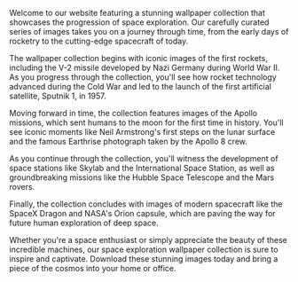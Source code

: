 <!--
Write me content for website with wallpaper "A series of images depicting the progression of space exploration, from early rockets to modern spacecraft."
-->

<!--font:Poppins-->

Welcome to our website featuring a stunning wallpaper collection that showcases the progression of space exploration. Our carefully curated series of images takes you on a journey through time, from the early days of rocketry to the cutting-edge spacecraft of today.

The wallpaper collection begins with iconic images of the first rockets, including the V-2 missile developed by Nazi Germany during World War II. As you progress through the collection, you'll see how rocket technology advanced during the Cold War and led to the launch of the first artificial satellite, Sputnik 1, in 1957.

Moving forward in time, the collection features images of the Apollo missions, which sent humans to the moon for the first time in history. You'll see iconic moments like Neil Armstrong's first steps on the lunar surface and the famous Earthrise photograph taken by the Apollo 8 crew.

As you continue through the collection, you'll witness the development of space stations like Skylab and the International Space Station, as well as groundbreaking missions like the Hubble Space Telescope and the Mars rovers.

Finally, the collection concludes with images of modern spacecraft like the SpaceX Dragon and NASA's Orion capsule, which are paving the way for future human exploration of deep space.

Whether you're a space enthusiast or simply appreciate the beauty of these incredible machines, our space exploration wallpaper collection is sure to inspire and captivate. Download these stunning images today and bring a piece of the cosmos into your home or office.
